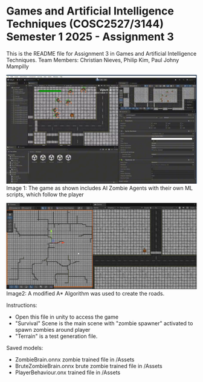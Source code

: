 # Games and Artificial Intelligence Techniques (COSC2527/3144)<br>Semester 1 2025 - Assignment 3
This is the README file for Assignment 3 in Games and Artificial Intelligence Techniques.
Team Members: Christian Nieves, Philip Kim, Paul Johny Mampilly

![alt text](image.png)
Image 1: The game as shown includes AI Zombie Agents with their own ML scripts, which follow the player

![alt text](image-1.png)
Image2: A modified A* Algorithm was used to create the roads.


Instructions:
- Open this file in unity to access the game
- "Survival" Scene is the main scene with "zombie spawner" activated to spawn zombies around player
- "Terrain" is a test generation file.

Saved models:
- ZombieBrain.onnx zombie trained file in /Assets
- BruteZombieBrain.onnx brute zombie trained file in /Assets
- PlayerBehaviour.onx trained file in /Assets
